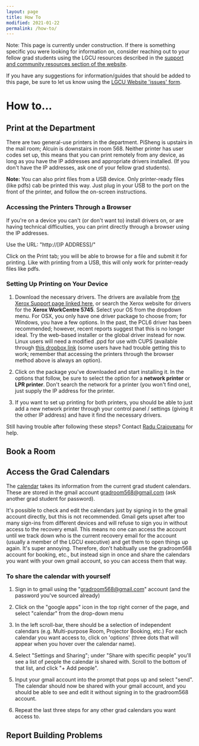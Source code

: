 ```yaml
---
layout: page
title: How To
modified: 2021-01-22
permalink: /how-to/
---
```


Note: This page is currently under construction. If there is something specific you were looking for information on, consider reaching out to your fellow grad students
using the LGCU resources described in the [support and community resources section of the website](https://uoft-lgcu.github.io/resources/#support-and-community-resources
"Support and community resources section of the LGCU website resources page").

If you have any suggestions for information/guides that should be added to this page, be sure to let us know using the [LGCU Website 'issues' form](https://gitreports.com/issue/uoft-lgcu/uoft-lgcu.github.io "LGCU website issue reporting form").

# How to...

## Print at the Department

There are two general-use printers in the department. PiSheng is upstairs in the mail room; Alcuin is downstairs in room 568. Neither printer has user codes set up, this means that you can print remotely from any device, as long as you have the IP addresses and appropriate drivers installed. (If you don't have the IP addresses, ask one of your fellow grad students).

**Note:** You can also print files from a USB device. Only printer-ready files (like pdfs) cab be printed this way. Just plug in your USB to the port on the front of the printer, and follow the on-screen instructions.

### Accessing the Printers Through a Browser

If you're on a device you can't (or don't want to) install drivers on, or are having technical difficulties, you can print directly through a browser using the IP addresses.

Use the URL: "http://[IP ADDRESS]/"

Click on the Print tab; you will be able to browse for a file and submit it for printing. Like with printing from a USB, this will only work for printer-ready files like pdfs.

### Setting Up Printing on Your Device

1. Download the necessary drivers. The drivers are available from [the Xerox Support page linked here](www.support.xerox.com/support/workcentre-5735-5740-5745-5755/downloads/enus.html "Xerox Support Workcentre downloads"), or search the Xerox website for drivers for the **Xerox WorkCentre 5745**. Select your OS from the dropdown menu. For OSX, you only have one driver package to choose from; for Windows, you have a few options. In the past, the PCL6 driver has been recommended; however, recent reports suggest that this is no longer ideal. Try the web-based installer or the global driver instead for now. Linux users will need a modified .ppd for use with CUPS (available through [this dropbox link](https://www.dropbox.com/s/cb0xfz8rllpdrs0/xr_WorkCentre5735.ppd "Dropbox link for a modified .ppd file for Linux users") (some users have had trouble getting this to work; remember that accessing the printers through the browser method above is always an option).

2. Click on the package you've downloaded and start installing it. In the options that follow, be sure to select the option for a **network printer** or **LPR printer**. Don't search the network for a printer (you won't find one), just supply the IP address for the printer.

3. If you want to set up printing for both printers, you should be able to just add a new network printer through your control panel / settings (giving it the other IP address) and have it find the necessary drivers.

Still having trouble after following these steps? Contact [Radu Craioveanu](https://www.linguistics.utoronto.ca/people/directories/graduate-students/radu-craioveanu "Department Website page contact info for Radu Craioveanu") for help.

## Book a Room

## Access the Grad Calendars

The [calendar](https://uoft-lgcu.github.io/calendar/ "LGCU Website Events Page") takes its information from the current grad student calendars. These are stored in the gmail account gradroom568@gmail.com (ask another grad student for password).

It's possible to check and edit the calendars just by signing in to the gmail account directly, but this is not recommended. Gmail gets upset after too many sign-ins from different devices and will refuse to sign you in without access to the recovery email. This means no one can access the account until we track down who is the current recovery email for the account (usually a member of the LGCU executive) and get them to open things up again. It's super annoying. Therefore, don't habitually use the gradroom568 account for booking, etc., but instead sign in once and share the calendars you want with your own gmail account, so you can access them that way.

### To share the calendar with yourself

1. Sign in to gmail using the "gradroom568@gmail.com" account (and the password you've sourced already)

2. Click on the "google apps" icon in the top right corner of the page, and select "calendar" from the drop-down menu

3. In the left scroll-bar, there should be a selection of independent calendars (e.g. Multi-purpose Room, Projector Booking, etc.) For each calendar you want access to, click on 'options' (three dots that will appear when you hover over the calendar name).

4. Select "Settings and Sharing"; under "Share with specific people" you'll see a list of people the calendar is shared with. Scroll to the bottom of that list, and click "+ Add people".

5. Input your gmail account into the prompt that pops up and select "send". The calendar should now be shared with your gmail account, and you should be able to see and edit it without signing in to the gradroom568 account.

6. Repeat the last three steps for any other grad calendars you want access to.

## Report Building Problems
